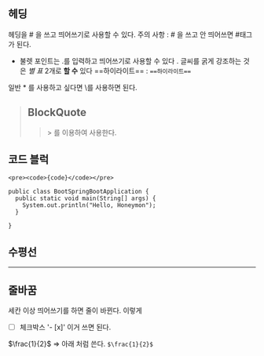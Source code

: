 ## 헤딩
헤딩을 # 을 쓰고 띄어쓰기로 사용할 수 있다. 
주의 사항 : # 을 쓰고 안 띄어쓰면 #태그가 된다.
*  불렛 포인트는 .를 입력하고 띄어쓰기로 사용할 수 있다
. 글씨를 굵게 강조하는 것은 *별 표* 2개로 **할 수** 있다
==하이라이트== :  `==하이라이트==`


일반 \* 를 사용하고 싶다면 \를 사용하면 된다.

> ## BlockQuote
>> &gt; 를 이용하여 사용한다.

## 코드 블럭
	<pre><code>{code}</code></pre>

```
public class BootSpringBootApplication {
  public static void main(String[] args) {
    System.out.println("Hello, Honeymon");
  }

}
```

## 수평선
<hr>


## 줄바꿈
세칸 이상 띄어쓰기를 하면 줄이 바뀐다.
이렇게

- [ ] 체크박스 '- [x]' 이거 쓰면 된다.

$\frac{1}{2}$ => 아래 처럼 쓴다.
`$\frac{1}{2}$`